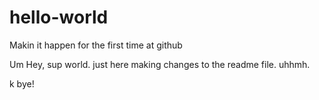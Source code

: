 # hello-world
Makin it happen for the first time at github

Um Hey, sup world. just here making changes to the readme file.
uhhmh. 

k bye!

